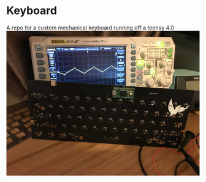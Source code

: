 # Keyboard
A repo for a custom mechanical keyboard running off a teensy 4.0
<img src="pcb fixed.jpg" width="600" >
